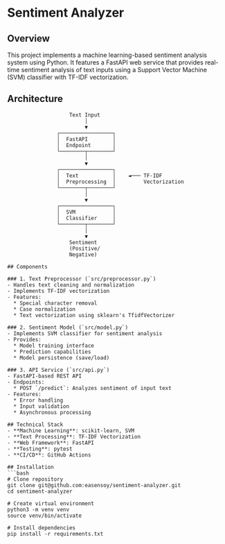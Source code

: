 # Sentiment Analyzer

## Overview
This project implements a machine learning-based sentiment analysis system using Python. It features a FastAPI web service that provides real-time sentiment analysis of text inputs using a Support Vector Machine (SVM) classifier with TF-IDF vectorization.

## Architecture

```text
                    Text Input
                         │
                         ▼
                ┌─────────────────┐
                │  FastAPI        │
                │  Endpoint       │
                └────────┬────────┘
                         │
                         ▼
                ┌─────────────────┐
                │  Text           │    ◄─── TF-IDF
                │  Preprocessing  │         Vectorization
                └────────┬────────┘
                         │
                         ▼
                ┌─────────────────┐
                │  SVM            │
                │  Classifier     │
                └────────┬────────┘
                         │
                         ▼
                    Sentiment
                    (Positive/
                    Negative)

## Components

### 1. Text Preprocessor (`src/preprocessor.py`)
- Handles text cleaning and normalization
- Implements TF-IDF vectorization
- Features:
  * Special character removal
  * Case normalization
  * Text vectorization using sklearn's TfidfVectorizer

### 2. Sentiment Model (`src/model.py`)
- Implements SVM classifier for sentiment analysis
- Provides:
  * Model training interface
  * Prediction capabilities
  * Model persistence (save/load)

### 3. API Service (`src/api.py`)
- FastAPI-based REST API
- Endpoints:
  * POST `/predict`: Analyzes sentiment of input text
- Features:
  * Error handling
  * Input validation
  * Asynchronous processing

## Technical Stack
- **Machine Learning**: scikit-learn, SVM
- **Text Processing**: TF-IDF Vectorization
- **Web Framework**: FastAPI
- **Testing**: pytest
- **CI/CD**: GitHub Actions

## Installation
```bash
# Clone repository
git clone git@github.com:easensoy/sentiment-analyzer.git
cd sentiment-analyzer

# Create virtual environment
python3 -m venv venv
source venv/bin/activate

# Install dependencies
pip install -r requirements.txt

